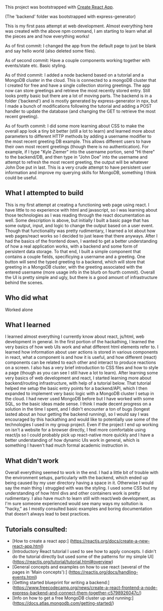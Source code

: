 This project was bootstrapped with [Create React App](https://github.com/facebook/create-react-app). 

(The 'backend' folder was bootstrapped with express-generator)

This is my first pass attempt at web development. Almost everything here was created with the above npm command, I am starting to learn what all the pieces are and how everything works!

As of first commit: I changed the app from the default page to just be blank and say hello world (also deleted some files). 

As of second commit: Have a couple components working together with events/state etc. Basic styling. 

As of third commit: I added a node backend based on a tutorial and a MongoDB cluster in the cloud. 
This is connected to a mongoDB cluster that I created for free and have a single collection storing greetings. The app now can store greetings and retrieve the most recently stored entry. Still looks pretty basic but there are a lot of moving parts. The backend is in a folder ('backend') and is mostly generated by express-generator in npx, but I made a bunch of modifications following the tutorial and adding a POST handler to update the database (and changing the GET to retrieve the most recent greeting).

As of fourth commit: I did some more learning about CSS to make the overall app look a tiny bit better (still a lot to learn) and learned more about parameters to different HTTP methods by adding a username modifier to the most recent greeting DB example. This allows different users to have their own most recent greetings (though there is no authentication). For example, if I type "Kyle Ziemer" into the username portion, send "Hi there" to the backend/DB, and then type in "John Doe" into the username and attempt to refresh the most recent greeting, the output will be whatever John Doe put in last. This is a very crude attempt to have persistent user information and improve my querying skills for MongoDB, something I think could be useful. 

## What I attempted to build 
This is my first attempt at creating a functioning web page using react. I have little to no experience with html and javascript, so I was learning about those technologies as I was reading through the react documentation as well. Some description is above, but initially I built a basic page that has some output, input, and logic to change the output based on a user event. Though that functionality was pretty rudimentary, I learned a lot about how web pages/react works so I decided to just leave that there anyways. After I had the basics of the frontend down, I wanted to get a better understanding of how a real application works, with a backend and some form of persistent data storage. To that end, I built a simple component that contains a couple fields, specificying a username and a greeting. One button will send the typed greeting to a backend, which will store that greeting in a MongoDB cluster, with the greeting associated with the entered username (more usage info in the blurb on fourth commit). Overall the UI is pretty simple and ugly, but there is a good amount of infrastructure behind the scenes. 

## Who did what
Worked alone
## What I learned
I learned almost everything I currently know about react, js/html, web development in general. In the first portion of the hackathing, I learned the very basics of how web UIs work and what different html elements refer to. I learned how information about user actions is stored in various components in react, what a component is and how it is useful, and how different (react) components can be related to each other and interact to produce reactions on a screen. I also has a very brief introduction to CSS files and how to style a page (though as you can see I still have a lot to learn). After learning some very basics of web development and react, I started learning more about backend/routing infrastructure, with help of a tutorial below. That tutorial helped me setup the basic entry points for a backend/API, which I then expanded to implement very basic logic with a MongoDB cluster I setup in the cloud. I had never used MongoDB before but I have worked with some SQL, so the basic ideas made sense. I think I made decent progress on a solution in the time I spent, and I didn't encounter a ton of bugs (longest lasted about an hour getting the backend running), so I would say I was encouraged by this hackathing and would like to potentially use some of the technologies I used in my group project. Even if the project I end up working on isn't a website for a browser directly, I feel more comfortable using react/js so I could probably pick up react-native more quickly and I have a better understanding of how dynamic UIs work in general, which is something I haven't had much formal academic instruction in. 
## What didn't work
Overall everything seemed to work in the end. I had a little bit of trouble with the environment setups, particularly with the backend, which ended up being caused by my user directory having a space in it. Otherwise I would say the main thing I struggled with was the styling. I used some CSS but my understanding of how html divs and other containers work is pretty rudimentary. I also have much to learn still with react/web development, as I'm sure someone experienced would see many ways my soltution is "hacky," as I mostly consulted basic examples and boring documentation that doesn't always lead to best practices. 

## Tutorials consulted:
* [How to create a react app:] (https://reactjs.org/docs/create-a-new-react-app.html)
* [Introductory React tutorial I used to see how to apply concepts. I didn't do the tutorial directly but used some of the patterns for my simple UI] (https://reactjs.org/tutorial/tutorial.html#overview)
* [General concepts and examples on how to use react (several of the pages in 'Main concepts'):] (https://reactjs.org/docs/handling-events.html)
* [Getting started blueprint for writing a backend:] (https://www.freecodecamp.org/news/create-a-react-frontend-a-node-express-backend-and-connect-them-together-c5798926047c/)
* [Info on how to get a free MongoDB cluster up and running:] (https://docs.atlas.mongodb.com/getting-started/)
